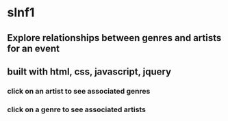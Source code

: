 # slnf1
## Explore relationships between genres and artists for an event
## built with html, css, javascript, jquery
### click on an artist to see associated genres
### click on a genre to see associated artists